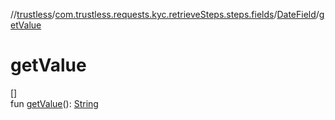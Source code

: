 //[trustless](../../../index.md)/[com.trustless.requests.kyc.retrieveSteps.steps.fields](../index.md)/[DateField](index.md)/[getValue](get-value.md)

# getValue

[]\
fun [getValue](get-value.md)(): [String](https://kotlinlang.org/api/latest/jvm/stdlib/kotlin/-string/index.html)

